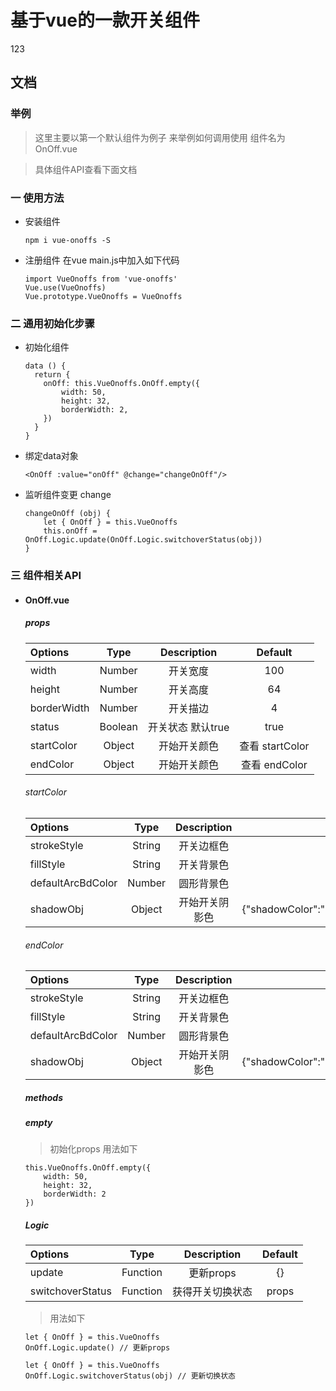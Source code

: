 # 基于vue的一款开关组件
123
## 文档

### 举例

> 这里主要以第一个默认组件为例子 来举例如何调用使用 组件名为 OnOff.vue

> 具体组件API查看下面文档

### 一 使用方法
- 安装组件

	``` npm
	npm i vue-onoffs -S
	```
- 注册组件 在vue main.js中加入如下代码 
		
	``` example 
	import VueOnoffs from 'vue-onoffs'
	Vue.use(VueOnoffs)
	Vue.prototype.VueOnoffs = VueOnoffs
	```

### 二 通用初始化步骤

- 初始化组件

	``` example
	data () {
	  return {
	    onOff: this.VueOnoffs.OnOff.empty({
	        width: 50,
	        height: 32,
	        borderWidth: 2,
	    })
	  }
	}
	```

- 绑定data对象

	``` example
	<OnOff :value="onOff" @change="changeOnOff"/>
	```

- 监听组件变更 change

	``` example
	changeOnOff (obj) {
		let { OnOff } = this.VueOnoffs
   		this.onOff = OnOff.Logic.update(OnOff.Logic.switchoverStatus(obj))      
	}
	```
	
### 三 组件相关API
- #### OnOff.vue
	
	##### props
	
	| Options | Type | Description | Default |
	| :------ | :------:| :------:| :------: |
	| width | Number | 开关宽度 | 100 |
	| height | Number | 开关高度 | 64 |
	| borderWidth | Number | 开关描边 | 4 |
	| status | Boolean | 开关状态 默认true | true |
	| startColor | Object | 开始开关颜色 | 查看 startColor |
	| endColor | Object | 开始开关颜色 | 查看 endColor |
	
	###### startColor
	
	| Options | Type | Description | Default |
	| :------ | :------:| :------:| :------: |
	| strokeStyle | String | 开关边框色 | rgb(235,235,235) |
	| fillStyle | String | 开关背景色 | rgba(255,255,255,1) |
	| defaultArcBdColor | Number | 圆形背景色 | rgba(255,255,255,1) |
	| shadowObj | Object | 开始开关阴影色 | {"shadowColor":"rgba(0,0,0,0.14)","shadowBlur":6,"shadowOffsetX":3,"shadowOffsetY":2} |
	
	###### endColor
	
	| Options | Type | Description | Default |
	| :------ | :------:| :------:| :------: |
	| strokeStyle | String | 开关边框色 | rgba(75,217,100,1) |
	| fillStyle | String | 开关背景色 | rgba(75,217,100,1) |
	| defaultArcBdColor | Number | 圆形背景色 | rgba(255,255,255,1) |
	| shadowObj | Object | 开始开关阴影色 | {"shadowColor":"rgba(20,149,43,0.83)","shadowBlur":6,"shadowOffsetX":-3,"shadowOffsetY":2} |
	
	##### methods
	
	##### empty 
	
	> 初始化props 用法如下
	
	``` example
	this.VueOnoffs.OnOff.empty({
	    width: 50,
	    height: 32,
	    borderWidth: 2
	})
	```
	
	##### Logic
	
	| Options | Type | Description | Default |
	| :------ | :------:| :------:| :------: |
	| update | Function | 更新props| {} |
	| switchoverStatus | Function | 获得开关切换状态 | props |
	
	> 用法如下
	
	``` example
	let { OnOff } = this.VueOnoffs
	OnOff.Logic.update() // 更新props
	```
	``` example
	let { OnOff } = this.VueOnoffs
	OnOff.Logic.switchoverStatus(obj) // 更新切换状态
	```	

